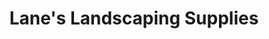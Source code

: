 ---
title: "Lane's Landscaping Supplies"
url: /mississauga/lanes-landscaping-supplies/
shop: Baumarkt
---